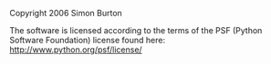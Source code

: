 Copyright 2006 Simon Burton

The software is licensed according to the terms of the PSF (Python Software Foundation) license found here: http://www.python.org/psf/license/